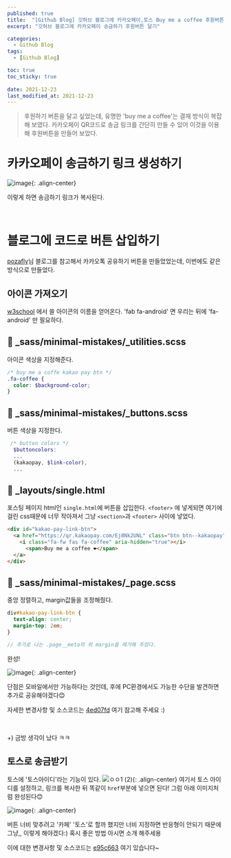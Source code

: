 ```yaml
---
published: true
title:  "[Github Blog] 깃허브 블로그에 카카오페이,토스 Buy me a coffee 후원버튼 달기"
excerpt: "깃허브 블로그에 카카오페이 송금하기 후원버튼 달기"

categories:
  - Github Blog
tags:
  - [Github Blog]

toc: true
toc_sticky: true
 
date: 2021-12-23
last_modified_at: 2021-12-23
---
```


> 후원하기 버튼을 달고 싶었는데, 유명한 'buy me a coffee'는 결재 방식이 복잡해 보였다. 카카오페이 QR코드로 송금 링크를 간단히 만들 수 있어 이것을 이용해 후원버튼을 만들어 보았다.

# 카카오페이 송금하기 링크 생성하기

![image](https://user-images.githubusercontent.com/67352902/147112291-bf79c46c-3176-4ae2-afee-b6c6064b3e78.png){: .align-center}

이렇게 하면 송금하기 링크가 복사된다.

<br>

# 블로그에 코드로 버튼 삽입하기

[pozafly](https://pozafly.github.io/blog/jekyll-kakao-share-button/)님 블로그를 참고해서 카카오톡 공유하기 버튼을 만들었었는데, 이번에도 같은 방식으로 만들었다.

## 아이콘 가져오기

[w3school](https://www.w3schools.com/icons/fontawesome5_icons_brands.asp) 에서 쓸 아이콘의 이름을 얻어온다. 'fab fa-android' 면 우리는 뒤에 'fa-android' 만 필요하다.

## 📃 _sass/minimal-mistakes/_utilities.scss
아이콘 색상을 지정해준다.

```scss
/* buy me a coffe kakao pay btn */
.fa-coffee {
  color: $background-color;
}
```

## 📃 _sass/minimal-mistakes/_buttons.scss
버튼 색상을 지정한다.
```scss
 /* button colors */
  $buttoncolors:
  ...
  (kakaopay, $link-color),
  ...
```

## 📃 _layouts/single.html
포스팅 페이지 html인 `single.html`에 버튼을 삽입한다.
`<footer>` 에 넣게되면 여기에 걸린 css때문에 너무 작아져서 그냥 `<section>`과 `<footer>` 사이에 넣었다.

```html
<div id="kakao-pay-link-btn">
  <a href="https://qr.kakaopay.com/Ej8Nk2UNL" class="btn btn--kakaopay">
    <i class="fa-fw fas fa-coffee" aria-hidden="true"></i>
      <span>Buy me a coffee ❤️</span>
  </a>
</div>
```

## 📃 _sass/minimal-mistakes/_page.scss
중앙 정렬하고, margin값들을 조정해줬다.
```scss
div#kakao-pay-link-btn {
  text-align: center;
  margin-top: 2em;
}

// 추가로 나는 .page__meta의 위 margin을 제거해 주었다.
```

완성!

![image](https://user-images.githubusercontent.com/67352902/147114537-66fd1f73-d5ed-4110-b807-f91ced42ac87.png){: .align-center}

단점은 모바일에서만 가능하다는 것인데, 후에 PC환경에서도 가능한 수단을 발견하면 추가로 공유해야겠다😊

자세한 변경사항 및 소스코드는 [4ed07fd](https://github.com/devyuseon/devyuseon.github.io/commit/4ed07fd03db69413452a5b7912fe7a746799f6ce) 여기 참고해 주세요 :)

<br>

+) 금방 생각이 났다 ㅋㅋ

## 토스로 송금받기

토스에 '토스아이디'라는 기능이 있다.
![ㅇㅇ1 (2)](https://user-images.githubusercontent.com/67352902/147143568-c484d34a-3a28-47a7-9898-799f4e9ff880.png){: .align-center}
여기서 토스 아이디를 설정하고, 링크를 복사한 뒤 똑같이 `href`부분에 넣으면 된다! 그럼 아래 이미지처럼 완성된다😊

![image](https://user-images.githubusercontent.com/67352902/147143983-6ed53774-0df4-4f2e-9ed7-240435ff3385.png){: .align-center}

버튼 너비 맞추려고 '카페' '토스'로 할까 했지만 너비 지정하면 반응형이 안되기 때문에 그냥,, 이렇게 해야겠다:) 혹시 좋은 방법 아시면 소개 해주세용

이에 대한 변경사항 및 소스코드는 [e95c663](https://github.com/devyuseon/devyuseon.github.io/commit/e95c663d4f3fae7ae0b4af48a5fdc8eb46ad5da0) 여기 있습니다~

<br>